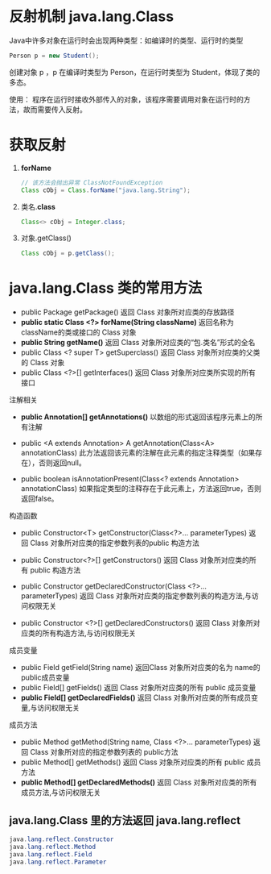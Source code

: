 # 反射机制 java.lang.Class

Java中许多对象在运行时会出现两种类型：如编译时的类型、运行时的类型

```java
Person p = new Student();
```

创建对象 p ，p 在编译时类型为 Person，在运行时类型为 Student，体现了类的多态。

使用： 程序在运行时接收外部传入的对象，该程序需要调用对象在运行时的方法，故而需要传入反射。



# 获取反射

1. **forName**
   
   ```java
   // 该方法会抛出异常 ClassNotFoundException
   Class cObj = Class.forName("java.lang.String");
   ```

2. 类名.**class**
   
   ```java
   Class<> cObj = Integer.class;
   ```

3. 对象.getClass()
   
   ```java
   Class cObj = p.getClass();
   ```



# java.lang.Class 类的常用方法

- public Package getPackage()                                                        返回 Class 对象所对应类的存放路径
- **public static Class <?> forName(String className)**           返回名称为 className的类或接口的 Class 对象
- **public String getName()**                                                             返回 Class 对象所对应类的“包.类名”形式的全名
- public Class <? super T> getSuperclass()                                    返回 Class 对象所对应类的父类的 Class 对象
- public Class <?>[] getInterfaces()                                                 返回 Class 对象所对应类所实现的所有接口

注解相关

- **public Annotation[] getAnnotations()**                                   以数组的形式返回该程序元素上的所有注解

- public \<A extends Annotation> A getAnnotation(Class\<A> annotationClass)                    此方法返回该元素的注解在此元素的指定注释类型（如果存在），否则返回null。

- public boolean isAnnotationPresent(Class<? extends Annotation> annotationClass)      如果指定类型的注释存在于此元素上，方法返回true，否则返回false。

  

构造函数

- public Constructor\<T> getConstructor(Class<?>... parameterTypes)     返回 Class 对象所对应类的指定参数列表的public 构造方法
- public Constructor<?>[] getConstructors()                               返回 Class 对象所对应类的所有 public 构造方法
- public Constructor <T> getDeclaredConstructor(Class <?>... parameterTypes)      返回 Class 对象所对应类的指定参数列表的构造方法,与访问权限无关

- public Constructor <?>[] getDeclaredConstructors()               返回 Class 对象所对应类的所有构造方法,与访问权限无关

成员变量

- public Field getField(String name)                                               返回Class 对象所对应类的名为 name的 public成员变量
- public Field[] getFields()                                                                返回 Class 对象所对应类的所有 public 成员变量
- **public Field[] getDeclaredFields()**                                            返回 Class 对象所对应类的所有成员变量,与访问权限无关

成员方法

- public Method getMethod(String name, Class <?>... parameterTypes)            返回 Class 对象所对应的指定参数列表的 public方法
- public Method[] getMethods()                                                    返回 Class 对象所对应类的所有 public 成员方法
- **public Method[] getDeclaredMethods()**                                返回 Class 对象所对应类的所有成员方法,与访问权限无关







## java.lang.Class 里的方法返回  java.lang.reflect

```java
java.lang.reflect.Constructor
java.lang.reflect.Method
java.lang.reflect.Field
java.lang.reflect.Parameter
```
